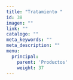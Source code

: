 ```yaml
---
title: "Tratamiento "
id: 38
imagen: ""
link: ""
catalogo: ""
meta_keywords: ""
meta_description: ""
menu:
  principal:
    parent: 'Productos'
    weight: 37
---
```

